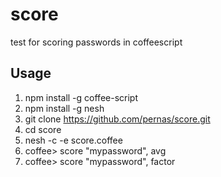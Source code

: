 # score
test for scoring passwords in coffeescript

## Usage

1. npm install -g coffee-script
2. npm install -g nesh
3. git clone https://github.com/pernas/score.git
4. cd score
5. nesh -c -e score.coffee
6. coffee> score "mypassword", avg
7. coffee> score "mypassword", factor
